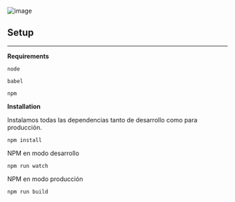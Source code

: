 ![image](http://static1.squarespace.com/static/530f6791e4b00ea782905759/54ac1036e4b039f270087aa4/54ac1037e4b0da465dd2b782/1420562488153/Logo+Seenapse.png?format=100w)


## Setup

---
**Requirements**

`node`

`babel`

`npm`

**Installation**

Instalamos todas las dependencias tanto de desarrollo como para producción.

`npm install` 

NPM en modo desarrollo

`npm run watch`

NPM en modo producción

`npm run build`

